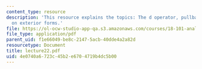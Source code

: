 ```yaml
---
content_type: resource
description: 'This resource explains the topics: The d operator, pullback operator
  on exterior forms.'
file: https://ol-ocw-studio-app-qa.s3.amazonaws.com/courses/18-101-analysis-ii-fall-2005/4e0740a6723c45b2e6704719b4dc5b00_lecture22.pdf
file_type: application/pdf
parent_uid: f1e66049-be8c-2147-5acb-40dde4a2a82d
resourcetype: Document
title: lecture22.pdf
uid: 4e0740a6-723c-45b2-e670-4719b4dc5b00
---
```

